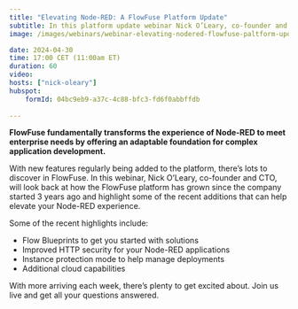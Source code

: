 ```yaml
---
title: "Elevating Node-RED: A FlowFuse Platform Update"
subtitle: In this platform update webinar Nick O’Leary, co-founder and CTO of FlowFuse will reveal the latest features and what's coming up next in the FlowFuse platform.
image: /images/webinars/webinar-elevating-nodered-flowfuse-paltform-update.jpg

date: 2024-04-30
time: 17:00 CET (11:00am ET) 
duration: 60
video:
hosts: ["nick-oleary"]
hubspot:
    formId: 04bc9eb9-a37c-4c88-bfc3-fd6f0abbffdb
    
---
```


**FlowFuse fundamentally transforms the experience of Node-RED to meet enterprise needs by offering an adaptable foundation for complex application development.**

<!--more-->

With new features regularly being added to the platform, there’s lots to discover in FlowFuse. In this webinar, Nick O’Leary, co-founder and CTO, will look back at how the FlowFuse platform has grown since the company started 3 years ago and highlight some of the recent additions that can help elevate your Node-RED experience.

Some of the recent highlights include:
- Flow Blueprints to get you started with solutions
- Improved HTTP security for your Node-RED applications
- Instance protection mode to help manage deployments
- Additional cloud capabilities 


With more arriving each week, there’s plenty to get excited about. Join us live and get all your questions answered. 

